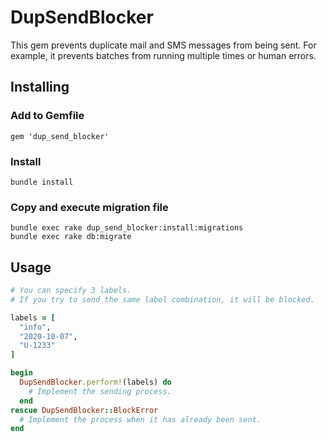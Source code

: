 # DupSendBlocker

This gem prevents duplicate mail and SMS messages from being sent.
For example, it prevents batches from running multiple times or human errors.

## Installing

### Add to Gemfile

```
gem 'dup_send_blocker'
```

### Install

```
bundle install
```

### Copy and execute migration file

```
bundle exec rake dup_send_blocker:install:migrations
bundle exec rake db:migrate
```

## Usage

```ruby
# You can specify 3 labels.
# If you try to send the same label combination, it will be blocked.

labels = [
  "info",
  "2020-10-07",
  "U-1233"
]

begin
  DupSendBlocker.perform!(labels) do
    # Implement the sending process.
  end
rescue DupSendBlocker::BlockError
  # Implement the process when it has already been sent.
end
```

